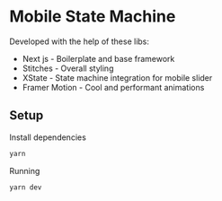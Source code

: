# Mobile State Machine

Developed with the help of these libs:

- Next js - Boilerplate and base framework
- Stitches - Overall styling
- XState - State machine integration for mobile slider
- Framer Motion - Cool and performant animations

## Setup

Install dependencies

```bash
yarn
```

Running

```bash
yarn dev
```
